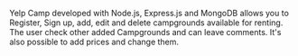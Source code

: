 
Yelp Camp developed with Node.js, Express.js and MongoDB allows you to Register, Sign up, add, edit and delete campgrounds available for renting.
The user check other added Campgrounds and can leave comments.
It's also possible to add prices and change them. 
